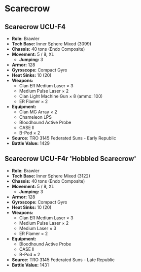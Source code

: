 # Scarecrow
## Scarecrow UCU-F4
- **Role:** Brawler
- **Tech Base:** Inner Sphere Mixed (3099)
- **Chassis:** 40 tons (Endo Composite)
- **Movement:** 5 / 8, XL
  - **Jumping:** 3
- **Armor:** 128
- **Gyroscope:** Compact Gyro
- **Heat Sinks:** 10 (20)
- **Weapons:**
  - Clan ER Medium Laser × 3
  - Medium Pulse Laser × 2
  - Clan Light Machine Gun × 8 (ammo: 100)
  - ER Flamer × 2
- **Equipment:**
  - Clan MG Array × 2
  - Chameleon LPS
  - Bloodhound Active Probe
  - CASE II
  - B-Pod × 2
- **Source:** TRO 3145 Federated Suns - Early Republic
- **Battle Value:** 1429

## Scarecrow UCU-F4r 'Hobbled Scarecrow'
- **Role:** Brawler
- **Tech Base:** Inner Sphere Mixed (3122)
- **Chassis:** 40 tons (Endo Composite)
- **Movement:** 5 / 8, XL
  - **Jumping:** 3
- **Armor:** 128
- **Gyroscope:** Compact Gyro
- **Heat Sinks:** 10 (20)
- **Weapons:**
  - Clan ER Medium Laser × 3
  - Medium Pulse Laser × 2
  - Medium Laser × 3
  - ER Flamer × 2
- **Equipment:**
  - Bloodhound Active Probe
  - CASE II
  - B-Pod × 2
- **Source:** TRO 3145 Federated Suns - Late Republic
- **Battle Value:** 1431

